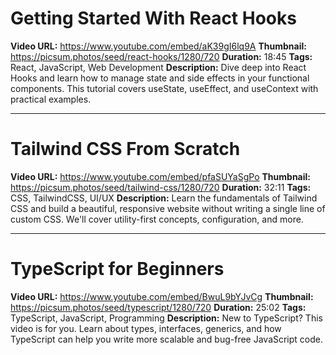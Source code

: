 
# Getting Started With React Hooks

**Video URL:** https://www.youtube.com/embed/aK39gI6lq9A
**Thumbnail:** https://picsum.photos/seed/react-hooks/1280/720
**Duration:** 18:45
**Tags:** React, JavaScript, Web Development
**Description:** Dive deep into React Hooks and learn how to manage state and side effects in your functional components. This tutorial covers useState, useEffect, and useContext with practical examples.

---

# Tailwind CSS From Scratch

**Video URL:** https://www.youtube.com/embed/pfaSUYaSgPo
**Thumbnail:** https://picsum.photos/seed/tailwind-css/1280/720
**Duration:** 32:11
**Tags:** CSS, TailwindCSS, UI/UX
**Description:** Learn the fundamentals of Tailwind CSS and build a beautiful, responsive website without writing a single line of custom CSS. We'll cover utility-first concepts, configuration, and more.

---

# TypeScript for Beginners

**Video URL:** https://www.youtube.com/embed/BwuL9bYJvCg
**Thumbnail:** https://picsum.photos/seed/typescript/1280/720
**Duration:** 25:02
**Tags:** TypeScript, JavaScript, Programming
**Description:** New to TypeScript? This video is for you. Learn about types, interfaces, generics, and how TypeScript can help you write more scalable and bug-free JavaScript code.
